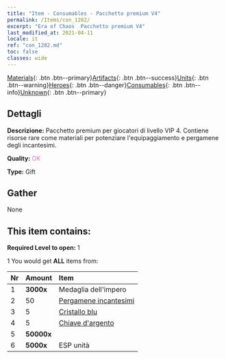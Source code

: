 ```yaml
---
title: "Item - Consumables - Pacchetto premium V4"
permalink: /Items/con_1282/
excerpt: "Era of Chaos  Pacchetto premium V4"
last_modified_at: 2021-04-11
locale: it
ref: "con_1282.md"
toc: false
classes: wide
---
```

 [Materials](/it/Items/){: .btn .btn--primary}[Artifacts](/it/Items/Artifacts/){: .btn .btn--success}[Units](/it/Items/Units/){: .btn .btn--warning}[Heroes](/it/Items/Heroes/){: .btn .btn--danger}[Consumables](/it/Items/Consumables/){: .btn .btn--info}[Unknown](/it/Items/Unknown/){: .btn .btn--primary}

## Dettagli
 **Descrizione:** Pacchetto premium per giocatori di livello VIP 4. Contiene risorse rare come materiali per potenziare l'equipaggiamento e pergamene degli incantesimi.

 **Quality:** <span style="color: #DA70D6">OK</span>

 **Type:** Gift

## Gather

  None

## This item contains:

 **Required Level to open:** 1

 1 You would get **ALL** items  from:

  | Nr | Amount |     Item    |
  |:---|:-------|:------------|
  | 1 |  **3000x** | Medaglia dell'impero |  | 
  | 2 | 50 | [Pergamene incantesimi](/it/Items/con_694/) | 
  | 3 | 5 | [Cristallo blu](/it/Items/con_716/) | 
  | 4 | 5 | [Chiave d'argento](/it/Items/con_693/) | 
  | 5 |  **50000x** | <i class="fas fa-coins"/> |  | 
  | 6 |  **5000x** | ESP unità |  | 
